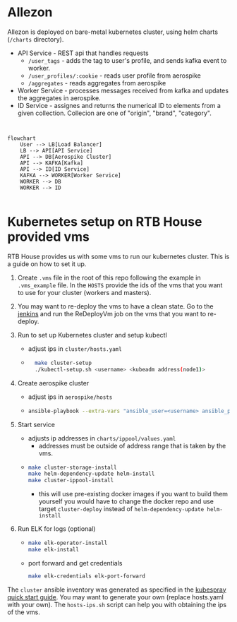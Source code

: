 

# Allezon

Allezon is deployed on bare-metal kubernetes cluster, using helm charts (`/charts` directory).



* API Service - REST api that handles requests
  * `/user_tags` - adds the tag to user's profile, and sends kafka event to worker.
  * `/user_profiles/:cookie` - reads user profile from aerospike
  * `/aggregates` - reads aggregates from aerospike
* Worker Service - processes messages received from kafka and updates the aggregates in aerospike.
* ID Service - assignes and returns the numerical ID to elements from a given collection. Collecion are one of "origin", "brand", "category".



```mermaid


flowchart
    User --> LB[Load Balancer]
    LB --> API[API Service]
    API --> DB[Aerospike Cluster]
    API --> KAFKA[Kafka]
    API --> ID[ID Service]
    KAFKA --> WORKER[Worker Service]
    WORKER --> DB
    WORKER --> ID


```


# Kubernetes setup on RTB House provided vms
RTB House provides us with some vms to run our kubernetes cluster. This is a guide on how to set it up.

1. Create `.vms` file in the root of this repo following the example in `.vms_example` file.
In the `HOSTS` provide the ids of the vms that you want to use for your cluster (workers and masters).

2. You may want to re-deploy the vms to have a clean state. Go to the [jenkins](https://mimjenkins.rtb-lab.pl) and run the ReDeployVm job on the vms that you want to re-deploy.

3. Run to set up Kubernetes cluster and setup kubectl
   - adjust ips in `cluster/hosts.yaml`
   - ```bash
       make cluster-setup
       ./kubectl-setup.sh <username> <kubeadm address(node1)>
       ```

4. Create aerospike cluster
    - adjust ips in `aerospike/hosts`
    - ```bash
      ansible-playbook --extra-vars "ansible_user=<username> ansible_password=<password> ansible_ssh_extra_args='-o StrictHostKeyChecking=no'" -i aerospike/hosts aerospike/aerospike.yaml
      ```

5. Start service
    - adjusts ip addresses in `charts/ippool/values.yaml`
      - addresses must be outside of address range that is taken by the vms.
    - ```bash
      make cluster-storage-install
      make helm-dependency-update helm-install
      make cluster-ippool-install
      ```
        - this will use pre-existing docker images if you want to build them yourself you would have to change the docker repo and use target `cluster-deploy` instead of `helm-dependency-update helm-install`

6. Run ELK for logs (optional)
   - ```bash
     make elk-operator-install
     make elk-install
     ```
   - port forward and get credentials
     ```bash
     make elk-credentials elk-port-forward
     ```

The `cluster` ansible inventory was generated as specified in the [kubespray quick start guide](https://github.com/kubernetes-sigs/kubespray#quick-start).
You may want to generate your own (replace hosts.yaml with your own). The `hosts-ips.sh` script can help you with obtaining the ips of the vms.

